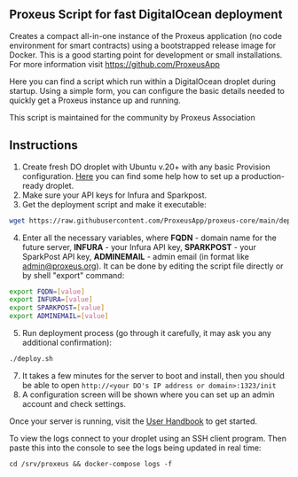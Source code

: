 Proxeus Script for fast DigitalOcean deployment
---

Creates a compact all-in-one instance of the Proxeus application (no code environment for smart contracts) using a bootstrapped release image for Docker. This is a good starting point for development or small installations. For more information visit https://github.com/ProxeusApp

Here you can find a script which run within a DigitalOcean droplet during startup. Using a simple form, you can configure the basic details needed to quickly get a Proxeus instance up and running.

This script is maintained for the community by Proxeus Association

## Instructions

1. Create fresh DO droplet with Ubuntu v.20+ with any basic Provision configuration. [Here](https://docs.digitalocean.com/products/droplets/getting-started/recommended-droplet-setup) you can find some help how to set up a production-ready droplet.
2. Make sure your API keys for Infura and Sparkpost.
3. Get the deployment script and make it executable:
```bash
wget https://raw.githubusercontent.com/ProxeusApp/proxeus-core/main/deploy/digitalocean/deploy.sh && chmod +x deploy.sh
```
4. Enter all the necessary variables, where **FQDN** - domain name for the future server, **INFURA** - your Infura API key, **SPARKPOST** - your SparkPost API key, **ADMINEMAIL** - admin email (in format like admin@proxeus.org). It can be done by editing the script file directly or by shell "export" command:
```bash
export FQDN=[value]
export INFURA=[value]
export SPARKPOST=[value]
export ADMINEMAIL=[value]
```
5. Run deployment process (go through it carefully, it may ask you any additional confirmation):
```bash
./deploy.sh
```
7. It takes a few minutes for the server to boot and install, then you should be able to open `http://<your DO's IP address or domain>:1323/init`
8. A configuration screen will be shown where you can set up an admin account and check settings.

Once your server is running, visit the [User Handbook](https://doc.proxeus.org/#/handbook) to get started.

To view the logs connect to your droplet using an SSH client program. Then paste this into the console to see the logs being updated in real time:

`cd /srv/proxeus && docker-compose logs -f`